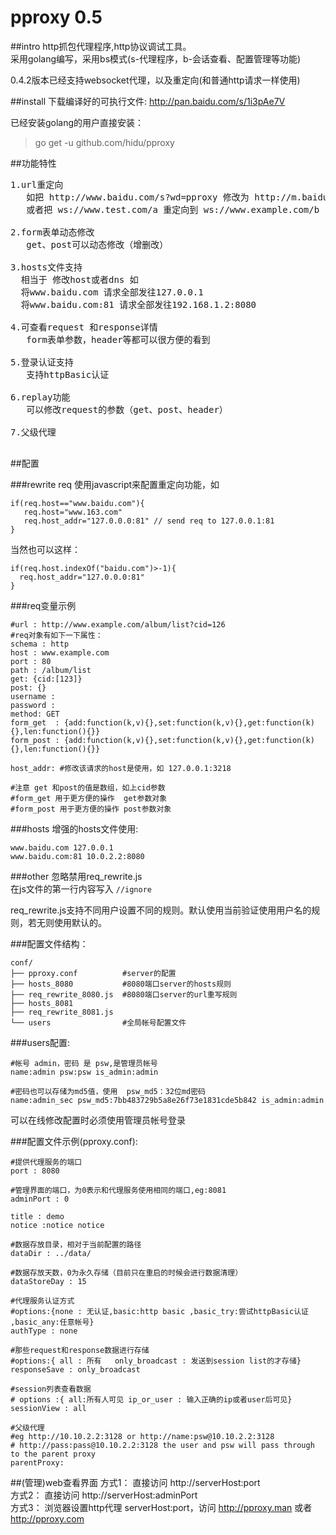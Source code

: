 pproxy 0.5
======
##intro
http抓包代理程序,http协议调试工具。  
采用golang编写，采用bs模式(s-代理程序，b-会话查看、配置管理等功能)  

0.4.2版本已经支持websocket代理，以及重定向(和普通http请求一样使用)  

##install
下载编译好的可执行文件: <http://pan.baidu.com/s/1i3pAe7V>  

已经安装golang的用户直接安装：  
>go get -u github.com/hidu/pproxy

##功能特性
<pre>
1.url重定向
   如把 http://www.baidu.com/s?wd=pproxy 修改为 http://m.baidu.com/s?wd=pproxy
   或者把 ws://www.test.com/a 重定向到 ws://www.example.com/b
   
2.form表单动态修改  
   get、post可以动态修改（增删改）  
   
3.hosts文件支持
  相当于 修改host或者dns 如  
  将www.baidu.com 请求全部发往127.0.0.1  
  将www.baidu.com:81 请求全部发往192.168.1.2:8080  
  
4.可查看request 和response详情
   form表单参数，header等都可以很方便的看到
   
5.登录认证支持
   支持httpBasic认证
   
6.replay功能
   可以修改request的参数（get、post、header）

7.父级代理
  
</pre>

##配置

###rewrite req
使用javascript来配置重定向功能，如
```
if(req.host=="www.baidu.com"){
   req.host="www.163.com"
   req.host_addr="127.0.0.0:81" // send req to 127.0.0.1:81
}
```
当然也可以这样：
```
if(req.host.indexOf("baidu.com")>-1){
  req.host_addr="127.0.0.0:81"
}
```

###req变量示例
```
#url : http://www.example.com/album/list?cid=126
#req对象有如下一下属性：
schema : http
host : www.example.com
port : 80
path : /album/list
get: {cid:[123]}
post: {}
username : 
password : 
method: GET
form_get  : {add:function(k,v){},set:function(k,v){},get:function(k){},len:function(){}} 
form_post : {add:function(k,v){},set:function(k,v){},get:function(k){},len:function(){}}

host_addr: #修改该请求的host是使用，如 127.0.0.1:3218

#注意 get 和post的值是数组，如上cid参数
#form_get 用于更方便的操作  get参数对象
#form_post 用于更方便的操作 post参数对象
```

###hosts
增强的hosts文件使用:
```
www.baidu.com 127.0.0.1
www.baidu.com:81 10.0.2.2:8080
```

###other
忽略禁用req_rewrite.js  
在js文件的第一行内容写入 ```//ignore```

req_rewrite.js支持不同用户设置不同的规则。默认使用当前验证使用用户名的规则，若无则使用默认的。  

###配置文件结构：
```
conf/
├── pproxy.conf          #server的配置
├── hosts_8080           #8080端口server的hosts规则
├── req_rewrite_8080.js  #8080端口server的url重写规则
├── hosts_8081
├── req_rewrite_8081.js
└── users                #全局帐号配置文件
```

###users配置:
```
#帐号 admin，密码 是 psw,是管理员帐号
name:admin psw:psw is_admin:admin

#密码也可以存储为md5值，使用  psw_md5：32位md密码
name:admin_sec psw_md5:7bb483729b5a8e26f73e1831cde5b842 is_admin:admin
```
可以在线修改配置时必须使用管理员帐号登录

###配置文件示例(pproxy.conf):
```
#提供代理服务的端口
port : 8080

#管理界面的端口，为0表示和代理服务使用相同的端口,eg:8081
adminPort : 0

title : demo
notice :notice notice

#数据存放目录，相对于当前配置的路径
dataDir : ../data/

#数据存放天数，0为永久存储（目前只在重启的时候会进行数据清理）
dataStoreDay : 15

#代理服务认证方式
#options:{none : 无认证,basic:http basic ,basic_try:尝试httpBasic认证 ,basic_any:任意帐号}
authType : none

#那些request和response数据进行存储
#options:{ all : 所有   only_broadcast : 发送到session list的才存储}
responseSave : only_broadcast

#session列表查看数据
# options :{ all:所有人可见 ip_or_user : 输入正确的ip或者user后可见}
sessionView : all

#父级代理
#eg http://10.10.2.2:3128 or http://name:psw@10.10.2.2:3128
# http://pass:pass@10.10.2.2:3128 the user and psw will pass through to the parent proxy
parentProxy:
```

##(管理)web查看界面
方式1： 直接访问 http://serverHost:port  
方式2： 直接访问 http://serverHost:adminPort  
方式3： 浏览器设置http代理 serverHost:port，访问 http://pproxy.man 或者 http://pproxy.com  



